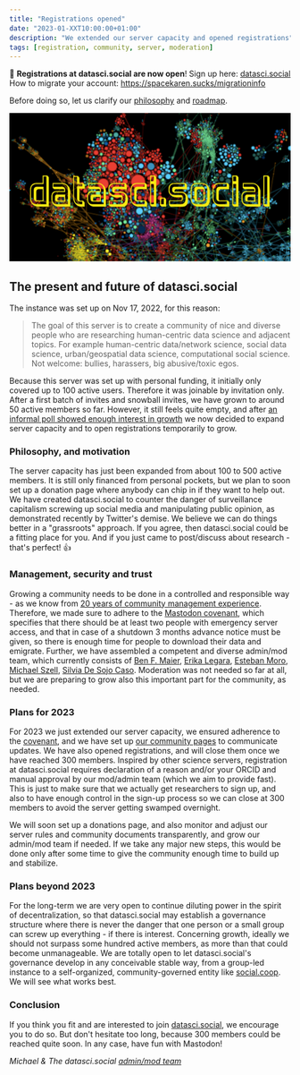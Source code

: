 ```yaml
---
title: "Registrations opened"
date: "2023-01-XXT10:00:00+01:00"
description: "We extended our server capacity and opened registrations"
tags: [registration, community, server, moderation]
---
```


🚨 **Registrations at datasci.social are now open**! Sign up here: [datasci.social](https://datasci.social)   
How to migrate your account: https://spacekaren.sucks/migrationinfo

Before doing so, let us clarify our [philosophy](https://community.datasci.social/docs/management/#raison-d%C3%AAtre) and [roadmap](https://community.datasci.social/docs/roadmap/).

[![datasci.social](/images/logodatascisocial_full.png "datasci.social")](https://datasci.social)

## The present and future of datasci.social
The instance was set up on Nov 17, 2022, for this reason:

> The goal of this server is to create a community of nice and diverse people who are researching human-centric data science and adjacent topics. For example human-centric data/network science, social data science, urban/geospatial data science, computational social science. Not welcome: bullies, harassers, big abusive/toxic egos.

Because this server was set up with personal funding, it initially only covered up to 100 active users. Therefore it was joinable by invitation only. After a first batch of invites and snowball invites, we have grown to around 50 active members so far. However, it still feels quite empty, and after [an informal poll showed enough interest in growth](https://community.datasci.social/blog/2022-12-17/poll-on-growth/) we now decided to expand server capacity and to open registrations temporarily to grow.

### Philosophy, and motivation
The server capacity has just been expanded from about 100 to 500 active members. It is still only financed from personal pockets, but we plan to soon set up a donation page where anybody can chip in if they want to help out. We have created datasci.social to counter the danger of surveillance capitalism screwing up social media and manipulating public opinion, as demonstrated recently by Twitter's demise. We believe we can do things better in a "grassroots" approach. If you agree, then datasci.social could be a fitting place for you. And if you just came to post/discuss about research - that's perfect! 👍

### Management, security and trust
Growing a community needs to be done in a controlled and responsible way - as we know from [20 years of community management experience](https://github.com/mszell/mastoadminresources/blob/main/communityguide.md). Therefore, we made sure to adhere to the [Mastodon covenant](https://joinmastodon.org/covenant), which specifies that there should be at least two people with emergency server access, and that in case of a shutdown 3 months advance notice must be given, so there is enough time for people to download their data and emigrate. Further, we have assembled a competent and diverse admin/mod team, which currently consists of [Ben F. Maier](https://datasci.social/@benfmaier), [Erika Legara](https://datasci.social/@eflegara), [Esteban Moro](https://datasci.social/@estebanmoro), [Michael Szell](https://datasci.social/@mszll), [Silvia De Sojo Caso](https://datasci.social/@sdesojo). Moderation was not needed so far at all, but we are preparing to grow also this important part for the community, as needed.

### Plans for 2023 
For 2023 we just extended our server capacity, we ensured adherence to the [covenant](https://joinmastodon.org/covenant), and we have set up [our community pages](https://community.datasci.social) to communicate updates. We have also opened registrations, and will close them once we have reached 300 members. Inspired by other science servers, registration at datasci.social requires declaration of a reason and/or your ORCID and manual approval by our mod/admin team (which we aim to provide fast). This is just to make sure that we actually get researchers to sign up, and also to have enough control in the sign-up process so we can close at 300 members to avoid the server getting swamped overnight.

We will soon set up a donations page, and also monitor and adjust our server rules and community documents transparently, and grow our admin/mod team if needed. If we take any major new steps, this would be done only after some time to give the community enough time to build up and stabilize.

### Plans beyond 2023
For the long-term we are very open to continue diluting power in the spirit of decentralization, so that datasci.social may establish a governance structure where there is never the danger that one person or a small group can screw up everything - if there is interest. Concerning growth, ideally we should not surpass some hundred active members, as more than that could become unmanageable. We are totally open to let datasci.social's governance develop in any conceivable stable way, from a group-led instance to a self-organized, community-governed entity like [social.coop](https://www.loomio.com/socialcoop). We will see what works best.

### Conclusion
If you think you fit and are interested to join [datasci.social](https://datasci.social), we encourage you to do so. But don't hesitate too long, because 300 members could be reached quite soon. In any case, have fun with Mastodon!  

*Michael & The datasci.social [admin/mod team](https://community.datasci.social/docs/moderation/#team)*
